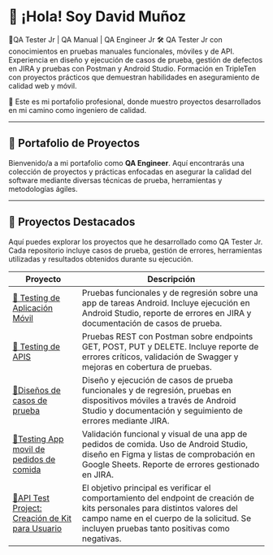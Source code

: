 # 👋 ¡Hola! Soy David Muñoz

🧪QA Tester Jr | QA Manual | QA Engineer Jr
🛠️ QA Tester Jr con conocimientos en pruebas manuales funcionales, móviles y de API. Experiencia en diseño y ejecución de casos de prueba, gestión de defectos en JIRA y pruebas con Postman y Android Studio. Formación en TripleTen con proyectos prácticos que demuestran habilidades en aseguramiento de calidad web y móvil.

🎯 Este es mi portafolio profesional, donde muestro proyectos desarrollados en mi camino como ingeniero de calidad.

---

## 📁 Portafolio de Proyectos

Bienvenido/a a mi portafolio como **QA Engineer**. Aquí encontrarás una colección de proyectos y prácticas enfocadas en asegurar la calidad del software mediante diversas técnicas de prueba, herramientas y metodologías ágiles. 

---

## 🚀 Proyectos Destacados

Aquí puedes explorar los proyectos que he desarrollado como QA Tester Jr. Cada repositorio incluye casos de prueba, gestión de errores, herramientas utilizadas y resultados obtenidos durante su ejecución.

| Proyecto | Descripción |
|----------|-------------|
| [📱 Testing de Aplicación Móvil](https://github.com/david7169/testing-app-tareas/blob/main/README_testing_app_tareas%20(1).md) | Pruebas funcionales y de regresión sobre una app de tareas Android. Incluye ejecución en Android Studio, reporte de errores en JIRA y documentación de casos de prueba. |
| [🔌 Testing de APIS](https://github.com/david7169/Testing-de-API-para-Plataforma-de-Reservas) | Pruebas REST con Postman sobre endpoints GET, POST, PUT y DELETE. Incluye reporte de errores críticos, validación de Swagger y mejoras en cobertura de pruebas. |
| [🔌Diseños de casos de prueba](https://github.com/david7169/Dise-os-CasosdePrueba) |Diseño y ejecución de casos de prueba funcionales y de regresión, pruebas en dispositivos móviles a través de Android Studio y documentación y seguimiento de errores mediante JIRA.
| [🔌Testing App movil de pedidos de comida](https://github.com/david7169/Testing-AppMovil-Pedidos) |Validación funcional y visual de una app de pedidos de comida. Uso de Android Studio, diseño en Figma y listas de comprobación en Google Sheets. Reporte de errores gestionado en JIRA. |
| [🔌API Test Project: Creación de Kit para Usuario]([https://github.com/david7169/Testing-AppMovil-Pedidos](https://github.com/david7169/qa-project-Urban-Grocers-app-es)) |El objetivo principal es verificar el comportamiento del endpoint de creación de kits personales para distintos valores del campo name en el cuerpo de la solicitud. Se incluyen pruebas tanto positivas como negativas. |
